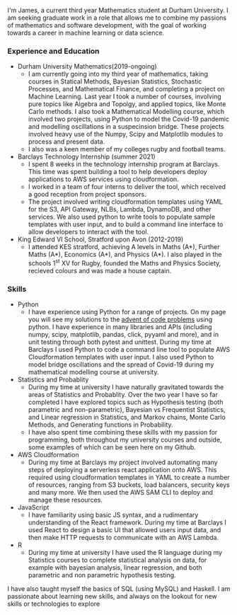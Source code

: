 I'm James, a current third year Mathematics student at Durham University. I am seeking graduate work in a role that allows me to combine my passions of mathematics and software development, with the goal of working towards a career in machine learning or data science.
### Experience and Education
* Durham University Mathematics(2019-ongoing)
    * I am currently going into my third year of mathematics, taking courses in Statical Methods, Bayesian Statistics, Stochastic Processes, and Mathematical Finance, and completing a project on Machine Learning. Last year I took a number of courses, involving pure topics like Algebra and Topolgy, and applied topics, like Monte Carlo methods. I also took a Mathematical Modelling course, which involved two projects, using Python to model the Covid-19 pandemic and modelling oscillations in a suspecinsion bridge. These projects involved heavy use of the Numpy, Scipy and Matplotlib modules to process and present data.
    * I also was a keen member of my colleges rugby and football teams.
* Barclays Technology Internship (summer 2021)
    * I spent 8 weeks in the technology internship program at Barclays. This time was spent building a tool to help developers deploy applications to AWS services using cloudformation.
    * I worked in a team of four interns to deliver the tool, which received a good reception from project sponsors.
    * The project involved writing cloudformation templates using YAML for the S3, API Gateway, NLBs, Lambda, DynamoDB, and other services. We also used python to write tools to populate sample templates with user input, and to build a command line interface to allow developers to interact with the tool.
* King Edward VI School, Stratford upon Avon (2012-2019)
    * I attended KES stratford, achieving A levels in Maths (A*), Further Maths (A*), Economics (A*), and Physics (A*). I also played in the schools 1<sup>st</sup> XV for Rugby, founded the Maths and Physics Society, recieved colours and was made a house captain.

### Skills
* Python
    * I have experience using Python for a range of projects. On my page you will see my solutions to the [advent of code problems](http://www.adventofcode.com) using python. I have experience in many libraries and APIs (including numpy, scipy, matplotlib, pandas, click, pyyaml and more), and in unit testing through both pytest and unittest. During my time at Barclays I used Python to code a command line tool to populate AWS Cloudformation templates with user input. I also used Python to model bridge oscillations and the spread of Covid-19 during my mathematical modelling course at university. 
* Statistics and Probablity
    * During my time at university I have naturally gravitated towards the areas of Statistics and Probablity. Over the two year I have so far completed I have explored topics such as Hypothesis testing (both parametric and non-parametric), Bayesian vs Frequentist Statistics, and Linear regression in Statistics, and Markov chains, Monte Carlo Methods, and Generating functions in Probability.
    * I have also spent time combining these skills with my passion for programming, both throughout my university courses and outside, some examples of which can be seen here on my Github.
* AWS Cloudformation
    * During my time at Barclays my project involved automating many steps of deploying a serverless react application onto AWS. This required using cloudformation templates in YAML to create a number of resources, ranging from S3 buckets, load balancers, security keys and many more. We then used the AWS SAM CLI to deploy and manage these resources.
* JavaScript
    * I have familiarity using basic JS syntax, and a rudimentary understanding of the React framework. During my time at Barclays I used React to design a basic UI that allowed users input data, and then make HTTP requests to communicate with an AWS Lambda.
* R
    * During my time at university I have used the R language during my Statistics courses to complete statistical analysis on data, for example with bayesian analysis, linear regression, and both parametric and non parametric hypothesis testing.

I have also taught myself the basics of SQL (using MySQL) and Haskell. I am passionate about learning new skills, and always on the lookout for new skills or technologies to explore
